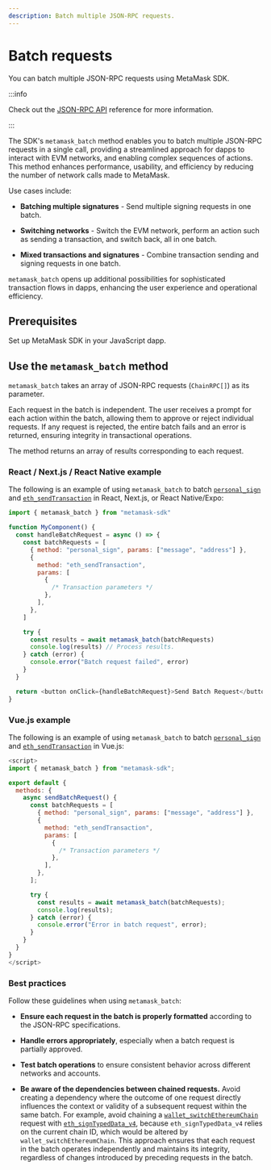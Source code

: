 ```yaml
---
description: Batch multiple JSON-RPC requests.
---
```


# Batch requests

You can batch multiple JSON-RPC requests using MetaMask SDK.

:::info

Check out the [JSON-RPC API](/wallet/reference/json-rpc-methods) reference for more information.

:::

The SDK's `metamask_batch` method enables you to batch multiple JSON-RPC requests in a single call,
providing a streamlined approach for dapps to interact with EVM networks, and enabling complex
sequences of actions.
This method enhances performance, usability, and efficiency by reducing the number of network calls
made to MetaMask.

Use cases include:

- **Batching multiple signatures** - Send multiple signing requests in one batch.

- **Switching networks** - Switch the EVM network, perform an action such as sending a transaction,
  and switch back, all in one batch.

- **Mixed transactions and signatures** - Combine transaction sending and signing requests in one batch.

`metamask_batch` opens up additional possibilities for sophisticated transaction flows in dapps,
enhancing the user experience and operational efficiency.

## Prerequisites

Set up MetaMask SDK in your JavaScript dapp.

## Use the `metamask_batch` method

`metamask_batch` takes an array of JSON-RPC requests (`ChainRPC[]`) as its parameter.

Each request in the batch is independent.
The user receives a prompt for each action within the batch, allowing them to approve or reject
individual requests.
If any request is rejected, the entire batch fails and an error is returned, ensuring integrity in
transactional operations.

The method returns an array of results corresponding to each request.

### React / Next.js / React Native example

The following is an example of using `metamask_batch` to batch
[`personal_sign`](/wallet/reference/json-rpc-methods/personal_sign) and
[`eth_sendTransaction`](/wallet/reference/json-rpc-methods/eth_sendtransaction) in React, Next.js, or React Native/Expo:

```javascript title="index.js"
import { metamask_batch } from "metamask-sdk"

function MyComponent() {
  const handleBatchRequest = async () => {
    const batchRequests = [
      { method: "personal_sign", params: ["message", "address"] },
      {
        method: "eth_sendTransaction",
        params: [
          {
            /* Transaction parameters */
          },
        ],
      },
    ]

    try {
      const results = await metamask_batch(batchRequests)
      console.log(results) // Process results.
    } catch (error) {
      console.error("Batch request failed", error)
    }
  }

  return <button onClick={handleBatchRequest}>Send Batch Request</button>
}
```

### Vue.js example

The following is an example of using `metamask_batch` to batch
[`personal_sign`](/wallet/reference/json-rpc-methods/personal_sign) and
[`eth_sendTransaction`](/wallet/reference/json-rpc-methods/eth_sendtransaction) in Vue.js:

```javascript title="App.vue"
<script>
import { metamask_batch } from "metamask-sdk";

export default {
  methods: {
    async sendBatchRequest() {
      const batchRequests = [
        { method: "personal_sign", params: ["message", "address"] },
        {
          method: "eth_sendTransaction",
          params: [
            {
              /* Transaction parameters */
            },
          ],
        },
      ];

      try {
        const results = await metamask_batch(batchRequests);
        console.log(results);
      } catch (error) {
        console.error("Error in batch request", error);
      }
    }
  }
}
</script>
```

### Best practices

Follow these guidelines when using `metamask_batch`:

- **Ensure each request in the batch is properly formatted** according to the JSON-RPC specifications.

- **Handle errors appropriately**, especially when a batch request is partially approved.

- **Test batch operations** to ensure consistent behavior across different networks and accounts.

- **Be aware of the dependencies between chained requests.**
  Avoid creating a dependency where the outcome of one request directly influences the context or
  validity of a subsequent request within the same batch.
  For example, avoid chaining a [`wallet_switchEthereumChain`](/wallet/reference/json-rpc-methods/wallet_switchethereumchain)
  request with [`eth_signTypedData_v4`](/wallet/reference/json-rpc-methods/eth_signtypeddata_v4), because
  `eth_signTypedData_v4` relies on the current chain ID, which would be altered by `wallet_switchEthereumChain`.
  This approach ensures that each request in the batch operates independently and maintains its
  integrity, regardless of changes introduced by preceding requests in the batch.
